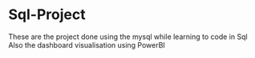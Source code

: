 # Sql-Project
These are the project done using the mysql while learning to code in Sql
Also the dashboard visualisation using PowerBI
